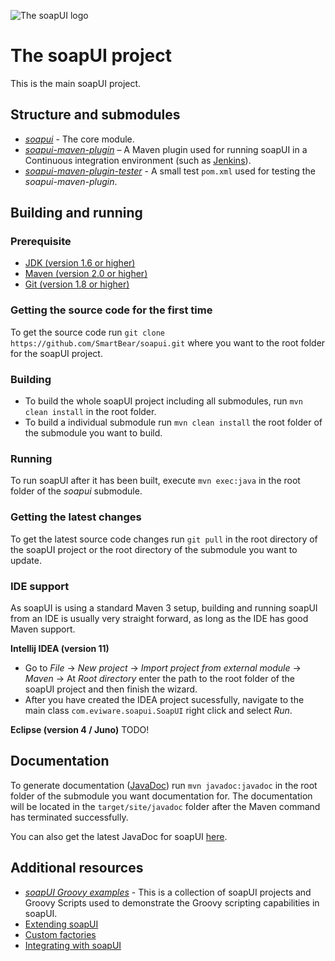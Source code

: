 ![The soapUI logo](http://www.soapui.org/images/stories/homepage/soapUI_header_logo.png)
# The soapUI project

This is the main soapUI project.

## Structure and submodules

* *[soapui](https://github.com/SmartBear/soapui/tree/SOAPUI-3838-Convert-to-maven3/soapui)* - The core module.
* *[soapui-maven-plugin](https://github.com/SmartBear/soapui/tree/SOAPUI-3838-Convert-to-maven3/soapui-maven-plugin)* – A Maven plugin used for running soapUI in a Continuous integration environment (such as [Jenkins](http://jenkins-ci.org)).
* *[soapui-maven-plugin-tester](https://github.com/SmartBear/soapui/tree/SOAPUI-3838-Convert-to-maven3/soapui-maven-plugin-tester)* - A small test `pom.xml` used for testing the *soapui-maven-plugin*.

## Building and running

### Prerequisite

* [JDK (version 1.6 or higher)](http://www.oracle.com/technetwork/java/javase/downloads/index.html)
* [Maven (version 2.0 or higher)](http://maven.apache.org/)
* [Git (version 1.8 or higher)](http://git-scm.com)

### Getting the source code for the first time

To get the source code run `git clone https://github.com/SmartBear/soapui.git` where you want to the root folder for the soapUI project.

### Building

* To build the whole soapUI project including all submodules, run `mvn clean install` in the root folder.
* To build a individual submodule run `mvn clean install` the root folder of the submodule you want to build.

### Running

To run soapUI after it has been built, execute `mvn exec:java` in the root folder of the *soapui* submodule.

### Getting the latest changes

To get the latest source code changes run `git pull` in the root directory of the soapUI project or the root directory of the submodule you want to update.

### IDE support

As soapUI is using a standard Maven 3 setup, building and running soapUI from an IDE is usually very straight forward, as long as the IDE has good Maven support.

**Intellij IDEA (version 11)**

* Go to *File* -> *New project* -> *Import project from external module* -> *Maven* -> At *Root directory* enter the path to the root folder of the soapUI project and then finish the wizard.
* After you have created the IDEA project sucessfully, navigate to the main class `com.eviware.soapui.SoapUI` right click and select *Run*. 

**Eclipse (version 4 / Juno)**
TODO!

## Documentation
To generate documentation ([JavaDoc](http://www.oracle.com/technetwork/java/javase/documentation/index-jsp-135444.html)) run `mvn javadoc:javadoc` in the root folder of the submodule you want documentation for. The documentation will be located in the `target/site/javadoc` folder after the Maven command has terminated successfully. 

You can also get the latest JavaDoc for soapUI [here](http://www.soapui.org/apidocs).


## Additional resources
* *[soapUI Groovy examples](https://github.com/SmartBear/soapui-groovy-examples)* - This is a collection of soapUI projects and Groovy Scripts used to demonstrate the Groovy scripting capabilities in soapUI.
* [Extending soapUI](http://www.soapui.org/Developers-Corner/extending-soapui.html)
* [Custom factories](http://www.soapui.org/Developers-Corner/custom-factories.html)
* [Integrating with soapUI](http://www.soapui.org/Developers-Corner/integrating-with-soapui.html)
